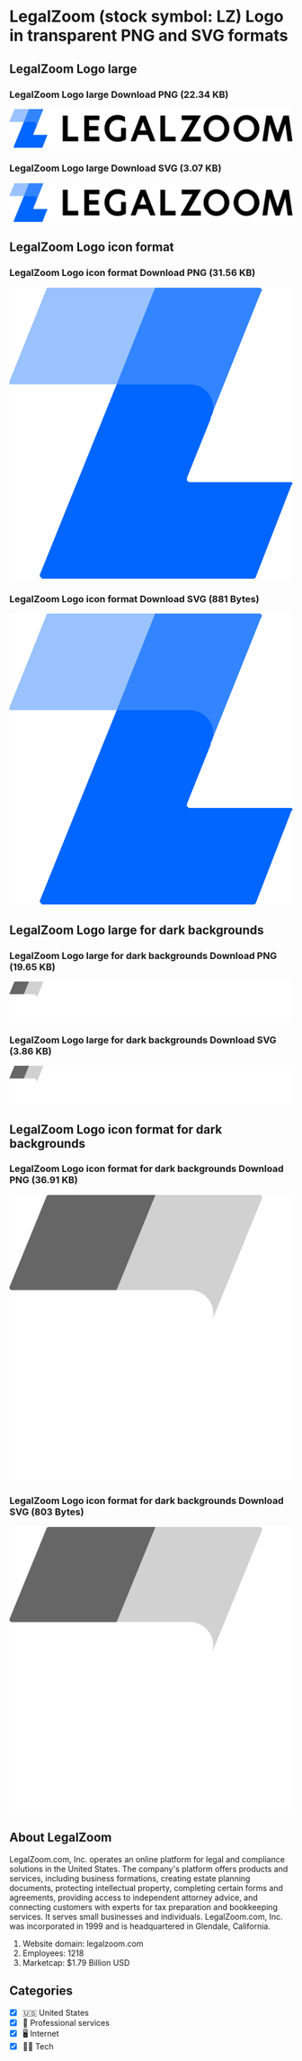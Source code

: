 # LegalZoom (stock symbol: LZ) Logo in transparent PNG and SVG formats

## LegalZoom Logo large

### LegalZoom Logo large Download PNG (22.34 KB)

![LegalZoom Logo large Download PNG (22.34 KB)](/img/orig/LZ_BIG-ad02864d.png)

### LegalZoom Logo large Download SVG (3.07 KB)

![LegalZoom Logo large Download SVG (3.07 KB)](/img/orig/LZ_BIG-ea6fb32c.svg)

## LegalZoom Logo icon format

### LegalZoom Logo icon format Download PNG (31.56 KB)

![LegalZoom Logo icon format Download PNG (31.56 KB)](/img/orig/LZ-594e2b4d.png)

### LegalZoom Logo icon format Download SVG (881 Bytes)

![LegalZoom Logo icon format Download SVG (881 Bytes)](/img/orig/LZ-64afa51e.svg)

## LegalZoom Logo large for dark backgrounds

### LegalZoom Logo large for dark backgrounds Download PNG (19.65 KB)

![LegalZoom Logo large for dark backgrounds Download PNG (19.65 KB)](/img/orig/LZ_BIG.D-cb89e6c7.png)

### LegalZoom Logo large for dark backgrounds Download SVG (3.86 KB)

![LegalZoom Logo large for dark backgrounds Download SVG (3.86 KB)](/img/orig/LZ_BIG.D-58a3ec43.svg)

## LegalZoom Logo icon format for dark backgrounds

### LegalZoom Logo icon format for dark backgrounds Download PNG (36.91 KB)

![LegalZoom Logo icon format for dark backgrounds Download PNG (36.91 KB)](/img/orig/LZ.D-a4d09578.png)

### LegalZoom Logo icon format for dark backgrounds Download SVG (803 Bytes)

![LegalZoom Logo icon format for dark backgrounds Download SVG (803 Bytes)](/img/orig/LZ.D-5d187c38.svg)

## About LegalZoom

LegalZoom.com, Inc. operates an online platform for legal and compliance solutions in the United States. The company's platform offers products and services, including business formations, creating estate planning documents, protecting intellectual property, completing certain forms and agreements, providing access to independent attorney advice, and connecting customers with experts for tax preparation and bookkeeping services. It serves small businesses and individuals. LegalZoom.com, Inc. was incorporated in 1999 and is headquartered in Glendale, California.

1. Website domain: legalzoom.com
2. Employees: 1218
3. Marketcap: $1.79 Billion USD


## Categories
- [x] 🇺🇸 United States
- [x] 💼 Professional services
- [x] 🖥️ Internet
- [x] 👩‍💻 Tech
